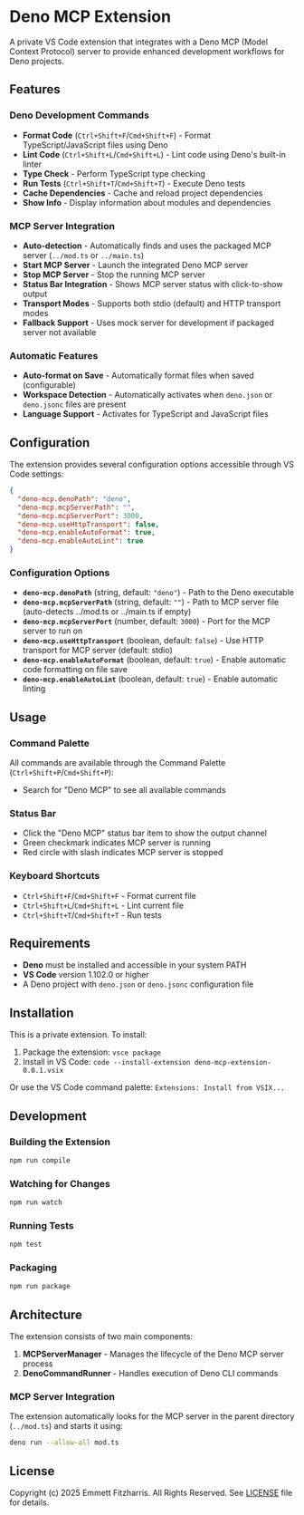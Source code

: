# Deno MCP Extension

A private VS Code extension that integrates with a Deno MCP (Model Context
Protocol) server to provide enhanced development workflows for Deno projects.

## Features

### Deno Development Commands

- **Format Code** (`Ctrl+Shift+F`/`Cmd+Shift+F`) - Format TypeScript/JavaScript
  files using Deno
- **Lint Code** (`Ctrl+Shift+L`/`Cmd+Shift+L`) - Lint code using Deno's built-in
  linter
- **Type Check** - Perform TypeScript type checking
- **Run Tests** (`Ctrl+Shift+T`/`Cmd+Shift+T`) - Execute Deno tests
- **Cache Dependencies** - Cache and reload project dependencies
- **Show Info** - Display information about modules and dependencies

### MCP Server Integration

- **Auto-detection** - Automatically finds and uses the packaged MCP server
  (`../mod.ts` or `../main.ts`)
- **Start MCP Server** - Launch the integrated Deno MCP server
- **Stop MCP Server** - Stop the running MCP server
- **Status Bar Integration** - Shows MCP server status with click-to-show output
- **Transport Modes** - Supports both stdio (default) and HTTP transport modes
- **Fallback Support** - Uses mock server for development if packaged server not
  available

### Automatic Features

- **Auto-format on Save** - Automatically format files when saved (configurable)
- **Workspace Detection** - Automatically activates when `deno.json` or
  `deno.jsonc` files are present
- **Language Support** - Activates for TypeScript and JavaScript files

## Configuration

The extension provides several configuration options accessible through VS Code
settings:

```json
{
  "deno-mcp.denoPath": "deno",
  "deno-mcp.mcpServerPath": "",
  "deno-mcp.mcpServerPort": 3000,
  "deno-mcp.useHttpTransport": false,
  "deno-mcp.enableAutoFormat": true,
  "deno-mcp.enableAutoLint": true
}
```

### Configuration Options

- **`deno-mcp.denoPath`** (string, default: `"deno"`) - Path to the Deno
  executable
- **`deno-mcp.mcpServerPath`** (string, default: `""`) - Path to MCP server file
  (auto-detects ../mod.ts or ../main.ts if empty)
- **`deno-mcp.mcpServerPort`** (number, default: `3000`) - Port for the MCP
  server to run on
- **`deno-mcp.useHttpTransport`** (boolean, default: `false`) - Use HTTP
  transport for MCP server (default: stdio)
- **`deno-mcp.enableAutoFormat`** (boolean, default: `true`) - Enable automatic
  code formatting on file save
- **`deno-mcp.enableAutoLint`** (boolean, default: `true`) - Enable automatic
  linting

## Usage

### Command Palette

All commands are available through the Command Palette
(`Ctrl+Shift+P`/`Cmd+Shift+P`):

- Search for "Deno MCP" to see all available commands

### Status Bar

- Click the "Deno MCP" status bar item to show the output channel
- Green checkmark indicates MCP server is running
- Red circle with slash indicates MCP server is stopped

### Keyboard Shortcuts

- `Ctrl+Shift+F`/`Cmd+Shift+F` - Format current file
- `Ctrl+Shift+L`/`Cmd+Shift+L` - Lint current file
- `Ctrl+Shift+T`/`Cmd+Shift+T` - Run tests

## Requirements

- **Deno** must be installed and accessible in your system PATH
- **VS Code** version 1.102.0 or higher
- A Deno project with `deno.json` or `deno.jsonc` configuration file

## Installation

This is a private extension. To install:

1. Package the extension: `vsce package`
2. Install in VS Code: `code --install-extension deno-mcp-extension-0.0.1.vsix`

Or use the VS Code command palette: `Extensions: Install from VSIX...`

## Development

### Building the Extension

```bash
npm run compile
```

### Watching for Changes

```bash
npm run watch
```

### Running Tests

```bash
npm test
```

### Packaging

```bash
npm run package
```

## Architecture

The extension consists of two main components:

1. **MCPServerManager** - Manages the lifecycle of the Deno MCP server process
2. **DenoCommandRunner** - Handles execution of Deno CLI commands

### MCP Server Integration

The extension automatically looks for the MCP server in the parent directory
(`../mod.ts`) and starts it using:

```bash
deno run --allow-all mod.ts
```

## License

Copyright (c) 2025 Emmett Fitzharris. All Rights Reserved. See [LICENSE](LICENSE)
file for details.
